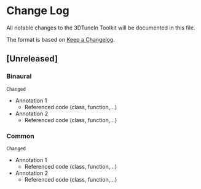 
# Change Log
All notable changes to the 3DTuneIn Toolkit will be documented in this file.

The format is based on [Keep a Changelog](http://keepachangelog.com/).

## [Unreleased]
### Binaural
`Changed`
- Annotation 1
  * Referenced code (class, function,...)
- Annotation 2
  * Referenced code (class, function,...)

### Common
`Changed`
- Annotation 1
  * Referenced code (class, function,...)
- Annotation 2
  * Referenced code (class, function,...)
 

